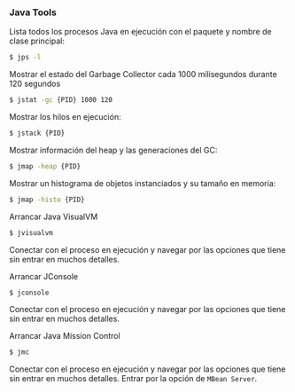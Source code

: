### Java Tools

Lista todos los procesos Java en ejecución con el paquete y nombre de clase principal:

```bash
$ jps -l
```

Mostrar el estado del Garbage Collector cada 1000 milisegundos durante 120 segundos

```bash
$ jstat -gc {PID} 1000 120
```

Mostrar los hilos en ejecución:

```bash
$ jstack {PID}
```

Mostrar información del heap y las generaciones del GC:

```bash
$ jmap -heap {PID}
```

Mostrar un histograma de objetos instanciados y su tamaño en memoria:

```bash
$ jmap -histo {PID}
```

Arrancar Java VisualVM

```bash
$ jvisualvm
```

Conectar con el proceso en ejecución y navegar por las opciones que tiene sin entrar en muchos detalles.

Arrancar JConsole

```bash
$ jconsole
```

Conectar con el proceso en ejecución y navegar por las opciones que tiene sin entrar en muchos detalles.


Arrancar Java Mission Control

```bash
$ jmc
```

Conectar con el proceso en ejecución y navegar por las opciones que tiene sin entrar en muchos detalles.
Entrar por la opción de `MBean Server`.



